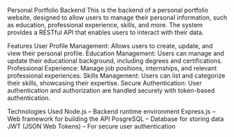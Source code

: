 Personal Portfolio Backend
This is the backend of a personal portfolio website, designed to allow users to manage their personal information, such as education, professional experience, skills, and more. The system provides a RESTful API that enables users to interact with their data.

Features
User Profile Management: Allows users to create, update, and view their personal profile.
Education Management: Users can manage and update their educational background, including degrees and certifications.
Professional Experience: Manage job positions, internships, and relevant professional experiences.
Skills Management: Users can list and categorize their skills, showcasing their expertise.
Secure Authentication: User authentication and authorization are handled securely with token-based authentication.

Technologies Used
Node.js – Backend runtime environment
Express.js – Web framework for building the API
PosgreSQL – Database for storing data
JWT (JSON Web Tokens) – For secure user authentication
